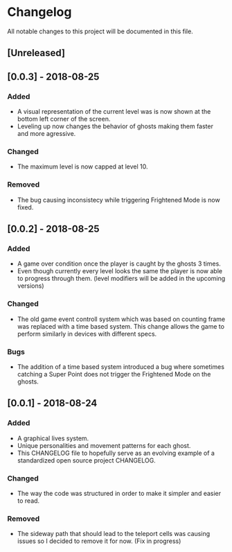 # Changelog
All notable changes to this project will be documented in this file.

## [Unreleased]

## [0.0.3] - 2018-08-25
### Added
- A visual representation of the current level was is now shown at the bottom
  left corner of the screen.
- Leveling up now changes the behavior of ghosts making them faster and more
  agressive.

### Changed
- The maximum level is now capped at level 10.

### Removed
- The bug causing inconsistecy while triggering Frightened Mode is now fixed.

## [0.0.2] - 2018-08-25
### Added
- A game over condition once the player is caught by the ghosts 3 times.
- Even though currently every level looks the same the player is now able to
  progress through them. (level modifiers will be added in the upcoming versions)

### Changed
- The old game event controll system which was based on counting frame was
  replaced with a time based system. This change allows the game to perform
  similarly in devices with different specs.

### Bugs
- The addition of a time based system introduced a bug where sometimes catching
  a Super Point does not trigger the Frightened Mode on the ghosts.

## [0.0.1] - 2018-08-24
### Added
- A graphical lives system.
- Unique personalities and movement patterns for each ghost.
- This CHANGELOG file to hopefully serve as an evolving example of a
  standardized open source project CHANGELOG.

### Changed
- The way the code was structured in order to make it simpler and easier to read.

### Removed
- The sideway path that should lead to the teleport cells was causing issues so
  I decided to remove it for now. (Fix in progress)
